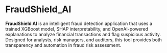 # FraudShield_AI
**FraudShield AI** is an intelligent fraud detection application that uses a trained XGBoost model, SHAP interpretability, and OpenAI-powered explanations to analyze financial transactions and flag suspicious activity. Designed for analysts, risk managers, and auditors, this tool provides both transparency and automation in fraud risk assessment.
